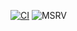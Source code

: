 [![CI](https://github.com/AleCandido/partons/actions/workflows/ci.yml/badge.svg)](https://github.com/AleCandido/partons/actions/workflows/ci.yml)
![MSRV](https://img.shields.io/badge/Rust-1.65+-lightgray.svg)

